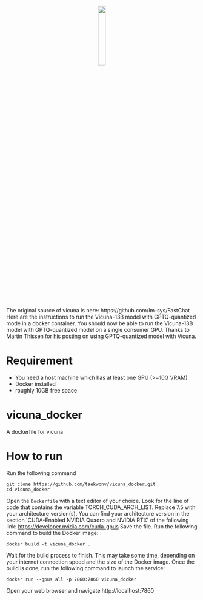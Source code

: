 <p align="center">
<a href="https://vicuna.lmsys.org"><img src="https://github.com/lm-sys/FastChat/blob/main/assets/vicuna_logo.jpeg" width="20%"></a>
</p>
The original source of vicuna is here: https://github.com/lm-sys/FastChat
Here are the instructions to run the Vicuna-13B model with GPTQ-quantized mode in a docker container.
You should now be able to run the Vicuna-13B model with GPTQ-quantized model on a single consumer GPU. Thanks to Martin Thissen for <a href="https://medium.com/@martin-thissen/vicuna-13b-best-free-chatgpt-alternative-according-to-gpt-4-tutorial-gpu-ec6eb513a717">his posting</a> on using GPTQ-quantized model with Vicuna.

# Requirement
- You need a host machine which has at least one GPU (>=10G VRAM)
- Docker installed
- roughly 10GB free space

# vicuna_docker
A dockerfile for vicuna

# How to run
Run the following command
```
git clone https://github.com/taekwonv/vicuna_docker.git
cd vicuna_docker
```
Open the `Dockerfile` with a text editor of your choice.
Look for the line of code that contains the variable TORCH_CUDA_ARCH_LIST.
Replace 7.5 with your architecture version(s). You can find your architecture version in the section 'CUDA-Enabled NVIDIA Quadro and NVIDIA RTX' of the following link: https://developer.nvidia.com/cuda-gpus
Save the file.
Run the following command to build the Docker image:
```
docker build -t vicuna_docker .
```
Wait for the build process to finish. This may take some time, depending on your internet connection speed and the size of the Docker image.
Once the build is done, run the following command to launch the service:
```
docker run --gpus all -p 7860:7860 vicuna_docker
```
Open your web browser and navigate http://localhost:7860

#
